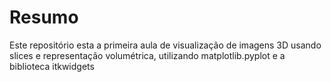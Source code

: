 # Resumo

Este repositório esta a primeira aula de visualização de imagens 3D usando slices e representação volumétrica, utilizando matplotlib.pyplot e a biblioteca itkwidgets